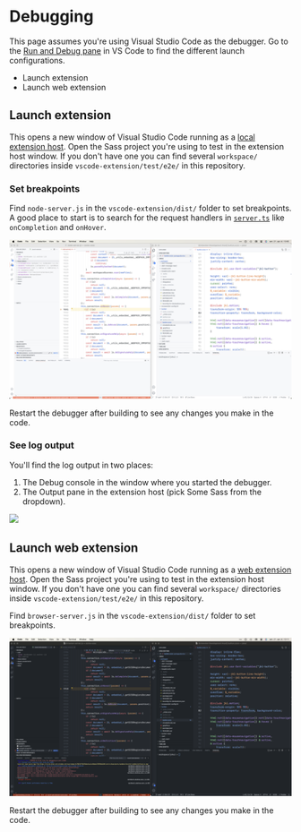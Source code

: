 # Debugging

This page assumes you're using Visual Studio Code as the debugger. Go to the [Run and Debug pane][vsdebug] in VS Code to find the different launch configurations.

- Launch extension
- Launch web extension

## Launch extension

This opens a new window of Visual Studio Code running as a [local extension host][exthost]. Open the Sass project you're using to test in the extension host window.
If you don't have one you can find several `workspace/`
directories inside `vscode-extension/test/e2e/` in this repository.

### Set breakpoints

Find `node-server.js` in the `vscode-extension/dist/` folder to set breakpoints. A good place to start is to search for the request handlers in [`server.ts`](https://github.com/wkillerud/some-sass/blob/c9bc681e5ae02870b58d6fc0a3d6e279abaf05d2/packages/language-server/src/server.ts#L264) like `onCompletion` and `onHover`.

![](../images/debugging/launch-extension.png)

Restart the debugger after building to see any changes you make in the code.

### See log output

You'll find the log output in two places:

1. The Debug console in the window where you started the debugger.
2. The Output pane in the extension host (pick Some Sass from the dropdown).

![](../images/debugging/debug-log-output.png)

## Launch web extension

This opens a new window of Visual Studio Code running as a [web extension host][exthost]. Open the Sass project you're using to test in the extension host window.
If you don't have one you can find several `workspace/`
directories inside `vscode-extension/test/e2e/` in this repository.

Find `browser-server.js` in the `vscode-extension/dist/` folder to set breakpoints.

![](../images/debugging/launch-browser-extension.png)

Restart the debugger after building to see any changes you make in the code.

[exthost]: https://code.visualstudio.com/api/advanced-topics/extension-host
[vsdebug]: https://code.visualstudio.com/docs/editor/debugging
